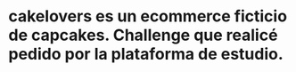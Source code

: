 # cakelovers es un ecommerce ficticio de capcakes. Challenge que realicé pedido por la plataforma de estudio. 
